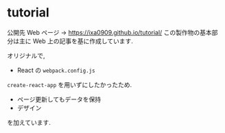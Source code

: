 # tutorial

公開先 Web ページ → https://ixa0909.github.io/tutorial/
この製作物の基本部分は主に Web 上の記事を基に作成しています. 

オリジナルで,

- React の <code>webpack.config.js</code>

<code>create-react-app</code> を用いずにしたかったため. 

- ページ更新してもデータを保持
- デザイン

を加えています.
